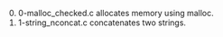 0. 0-malloc_checked.c allocates memory using malloc.
1. 1-string_nconcat.c concatenates two strings.
